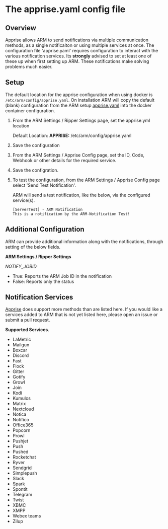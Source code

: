 # The apprise.yaml config file

## Overview

Apprise allows ARM to send notifications via multiple communication methods, as a single notificaiton or using multiple services at once.
The configuration file 'apprise.yaml' requires configuration to interact with the various notification services.
Its **strongly** advised to set at least one of these up when first setting up ARM. These notifications make solving problems much easier. 

## Setup

The default location for the apprise configuration when using docker is `/etc/arm/config/apprise.yaml`.
On installation ARM will copy the default (blank) configuration from the ARM setup
[apprise.yaml](https://github.com/automatic-ripping-machine/automatic-ripping-machine/blob/main/setup/apprise.yaml) into the docker container configuration.

1. From the ARM Settings / Ripper Settings page, set the apprise.yml location

    Default Location:
    **APPRISE:** /etc/arm/config/apprise.yaml

2. Save the configuration
3. From the ARM Settings / Apprise Config page, set the ID, Code, Webhook or other details for the required service.
4. Save the configration.
5. To test the configuration, from the ARM Settings / Apprise Config page select 'Send Test Notification'. 

    ARM will send a test notification, like the below, via the configured service(s).
    ```
    [ServerTest] - ARM Notification
    This is a notification by the ARM-Notification Test!
    ```

## Additional Configuration

ARM can provide additional information along with the notifications, through setting of the below fields.

**ARM Settings / Ripper Settings**

_NOTIFY_JOBID_
- True: Reports the ARM Job ID in the notification
- False: Reports only the status

## Notification Services

[Apprise](https://github.com/caronc/apprise/wiki) does support more methods than are listed here. 
If you would like a services added to ARM that is not yet listed here, please open an issue or submit a pull request.

**Supported Services**. 

  - LaMetric
  - Mailgun
  - Boxcar
  - Discord
  - Fast
  - Flock
  - Gitter
  - Gotify
  - Growl
  - Join
  - Kodi
  - Kumulos
  - Matrix
  - Nextcloud
  - Notica
  - Notifico
  - Office365
  - Popcorn
  - Prowl
  - Pushjet
  - Push
  - Pushed
  - Rocketchat
  - Ryver 
  - Sendgrid
  - Simplepush
  - Slack
  - Spark
  - Spontit
  - Telegram
  - Twist
  - XBMC
  - XMPP
  - Webex teams
  - Zilup
